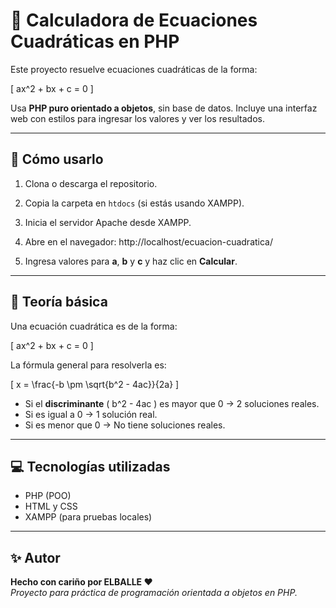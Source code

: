 # 📐 Calculadora de Ecuaciones Cuadráticas en PHP

Este proyecto resuelve ecuaciones cuadráticas de la forma:

\[
ax^2 + bx + c = 0
\]

Usa **PHP puro orientado a objetos**, sin base de datos. Incluye una interfaz web con estilos para ingresar los valores y ver los resultados.

---

## 🚀 Cómo usarlo

1. Clona o descarga el repositorio.
2. Copia la carpeta en `htdocs` (si estás usando XAMPP).
3. Inicia el servidor Apache desde XAMPP.
4. Abre en el navegador:
http://localhost/ecuacion-cuadratica/

5. Ingresa valores para **a**, **b** y **c** y haz clic en **Calcular**.

---

## 🧠 Teoría básica

Una ecuación cuadrática es de la forma:

\[
ax^2 + bx + c = 0
\]

La fórmula general para resolverla es:

\[
x = \frac{-b \pm \sqrt{b^2 - 4ac}}{2a}
\]

- Si el **discriminante** \( b^2 - 4ac \) es mayor que 0 → 2 soluciones reales.
- Si es igual a 0 → 1 solución real.
- Si es menor que 0 → No tiene soluciones reales.

---

## 💻 Tecnologías utilizadas

- PHP (POO)
- HTML y CSS
- XAMPP (para pruebas locales)

---

## ✨ Autor

**Hecho con cariño por ELBALLE ❤️**  
_Proyecto para práctica de programación orientada a objetos en PHP._

